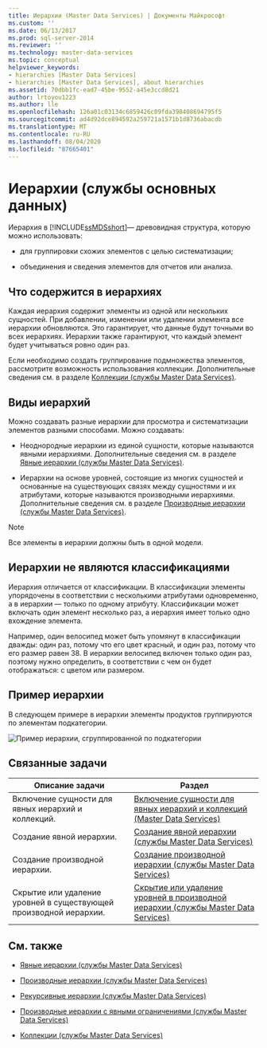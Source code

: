 ```yaml
---
title: Иерархии (Master Data Services) | Документы Майкрософт
ms.custom: ''
ms.date: 06/13/2017
ms.prod: sql-server-2014
ms.reviewer: ''
ms.technology: master-data-services
ms.topic: conceptual
helpviewer_keywords:
- hierarchies [Master Data Services]
- hierarchies [Master Data Services], about hierarchies
ms.assetid: 70dbb1fc-ead7-45be-9552-a45e3ccd8d21
author: lrtoyou1223
ms.author: lle
ms.openlocfilehash: 126a01c03134c6859426c09fda398408694795f5
ms.sourcegitcommit: ad4d92dce894592a259721a1571b1d8736abacdb
ms.translationtype: MT
ms.contentlocale: ru-RU
ms.lasthandoff: 08/04/2020
ms.locfileid: "87665401"
---
```

# <a name="hierarchies-master-data-services"></a>Иерархии (службы основных данных)
  Иерархия в [!INCLUDE[ssMDSshort](../includes/ssmdsshort-md.md)]— древовидная структура, которую можно использовать:

-   для группировки схожих элементов с целью систематизации;

-   объединения и сведения элементов для отчетов или анализа.

## <a name="what-hierarchies-contain"></a>Что содержится в иерархиях
 Каждая иерархия содержит элементы из одной или нескольких сущностей. При добавлении, изменении или удалении элемента все иерархии обновляются. Это гарантирует, что данные будут точными во всех иерархиях. Иерархии также гарантируют, что каждый элемент будет учитываться ровно один раз.

 Если необходимо создать группирование подмножества элементов, рассмотрите возможность использования коллекции. Дополнительные сведения см. в разделе [Коллекции (службы Master Data Services)](collections-master-data-services.md).

## <a name="kinds-of-hierarchies"></a>Виды иерархий
 Можно создавать разные иерархии для просмотра и систематизации элементов разными способами. Можно создавать:

-   Неоднородные иерархии из единой сущности, которые называются явными иерархиями. Дополнительные сведения см. в разделе [Явные иерархии (службы Master Data Services)](../../2014/master-data-services/explicit-hierarchies-master-data-services.md).

-   Иерархии на основе уровней, состоящие из многих сущностей и основанные на существующих связях между сущностями и их атрибутами, которые называются производными иерархиями. Дополнительные сведения см. в разделе [Производные иерархии (службы Master Data Services)](../../2014/master-data-services/derived-hierarchies-master-data-services.md).

> [!NOTE]
>  Все элементы в иерархии должны быть в одной модели.

## <a name="hierarchies-are-not-taxonomies"></a>Иерархии не являются классификациями
 Иерархия отличается от классификации. В классификации элементы упорядочены в соответствии с несколькими атрибутами одновременно, а в иерархии — только по одному атрибуту. Классификации может включать один элемент несколько раз, а иерархия имеет только одно вхождение элемента.

 Например, один велосипед может быть упомянут в классификации дважды: один раз, потому что его цвет красный, и один раз, потому что его размер равен 38. В иерархии велосипед включен только один раз, поэтому нужно определить, в соответствии с чем он будет отображаться: с цветом или размером.

## <a name="hierarchy-example"></a>Пример иерархии
 В следующем примере в иерархии элементы продуктов группируются по элементам подкатегории.

 ![Пример иерархии, сгруппированной по подкатегории](../../2014/master-data-services/media/mds-conc-hierarchy.gif "Пример иерархии, сгруппированной по подкатегории")

## <a name="related-tasks"></a>Связанные задачи

|Описание задачи|Раздел|
|----------------------|-----------|
|Включение сущности для явных иерархий и коллекций.|[Включение сущности для явных иерархий и коллекций &#40;Master Data Services&#41;](../../2014/master-data-services/enable-an-entity-for-explicit-hierarchies-and-collections-master-data-services.md)|
|Создание явной иерархии.|[Создание явной иерархии (службы Master Data Services)](../../2014/master-data-services/create-an-explicit-hierarchy-master-data-services.md)|
|Создание производной иерархии.|[Создание производной иерархии (службы Master Data Services)](../../2014/master-data-services/create-a-derived-hierarchy-master-data-services.md)|
|Скрытие или удаление уровней в существующей производной иерархии.|[Скрытие или удаление уровней в производной иерархии (службы Master Data Services)](../../2014/master-data-services/hide-or-delete-levels-in-a-derived-hierarchy-master-data-services.md)|

## <a name="related-content"></a>См. также

-   [Явные иерархии (службы Master Data Services)](../../2014/master-data-services/explicit-hierarchies-master-data-services.md)

-   [Производные иерархии (службы Master Data Services)](../../2014/master-data-services/derived-hierarchies-master-data-services.md)

-   [Рекурсивные иерархии (службы Master Data Services)](../../2014/master-data-services/recursive-hierarchies-master-data-services.md)

-   [Производные иерархии с явными ограничениями (службы Master Data Services)](../../2014/master-data-services/derived-hierarchies-with-explicit-caps-master-data-services.md)

-   [Коллекции (службы Master Data Services)](collections-master-data-services.md)


